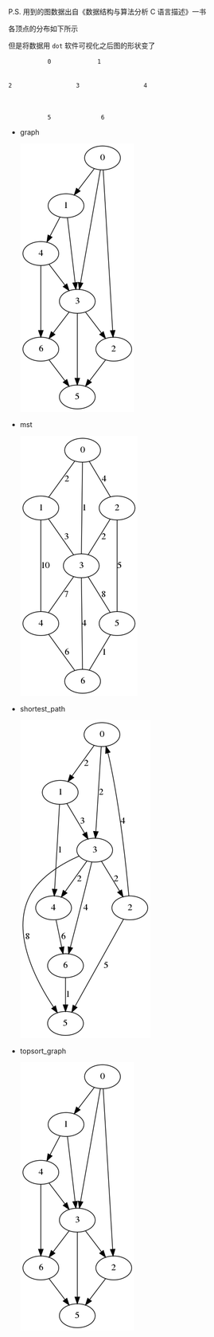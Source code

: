 P.S. 用到的图数据出自《数据结构与算法分析 C 语言描述》一书

各顶点的分布如下所示

但是将数据用 `dot` 软件可视化之后图的形状变了

```
           0             1


2                  3                  4



           5              6
```

- graph

  ![](./assets/graph.png)

- mst

  ![](./assets/mst.png)

- shortest_path

  ![](./assets/shortest_path.png)

- topsort_graph

  ![](./assets/topsort.png)
